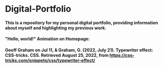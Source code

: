 # Digital-Portfolio

#### This is a repository for my personal digital portfolio, providing information about myself and highlighting my previous work.


#### "Hello, world!" Animation on Homepage:
#### Geoff Graham on Jul 11, &amp; Graham, G. (2022, July 21). Typewriter effect: CSS-tricks. CSS. Retrieved August 25, 2022, from https://css-tricks.com/snippets/css/typewriter-effect/ 
